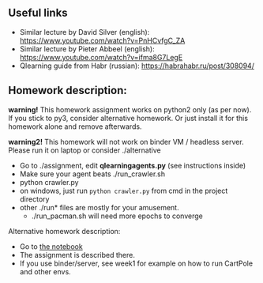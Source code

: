 ## Useful links
* Similar lecture by David Silver (english): https://www.youtube.com/watch?v=PnHCvfgC_ZA
* Similar lecture by Pieter Abbeel (english): https://www.youtube.com/watch?v=ifma8G7LegE
* Qlearning guide from Habr (russian): https://habrahabr.ru/post/308094/

## Homework description:

__warning!__ This homework assignment works on python2 only (as per now). If you stick to py3, consider alternative homework. Or just install it for this homework alone and remove afterwards.

__warning2!__ This homework will not work on binder VM / headless server. Please run it on laptop or consider ./alternative

* Go to ./assignment, edit __qlearningagents.py__ (see instructions inside)
* Make sure your agent beats ./run_crawler.sh 
* python crawler.py
 * on windows, just run `python crawler.py` from cmd in the project directory
* other ./run* files are mostly for your amusement. 
  * ./run_pacman.sh will need more epochs to converge

Alternative homework description:
* Go to [the notebook](https://github.com/yandexdataschool/Practical_RL/blob/master/week2/alternative/homework.ipynb)
* The assignment is described there.
* If you use binder/server, see week1 for example on how to run CartPole and other envs.
